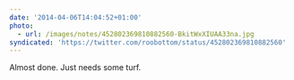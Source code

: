 ```yaml
---
date: '2014-04-06T14:04:52+01:00'
photo:
  - url: /images/notes/452802369810882560-BkitWxXIUAA33na.jpg
syndicated: 'https://twitter.com/roobottom/status/452802369810882560'
---
```

Almost done. Just needs some turf. 
